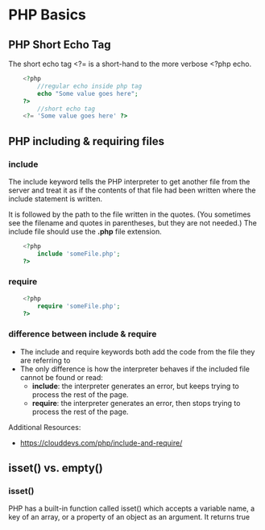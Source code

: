 # PHP Basics

## PHP Short Echo Tag
The short echo tag <?= is a short-hand to the more verbose <?php echo. 
```php
    <?php
        //regular echo inside php tag
        echo "Some value goes here";
    ?>    
        //short echo tag
    <?= 'Some value goes here' ?>
```

## PHP including & requiring files

### include
The include keyword tells the PHP interpreter to get another file from the server and treat it as if the contents of that file had been written where the include statement is written.

It is followed by the path to the file written in the quotes. (You sometimes see the filename and quotes in parentheses, but they are not needed.) The include file should use the **.php** file extension.

```php
    <?php
        include 'someFile.php';
    ?>
```
### require
```php
    <?php
        require 'someFile.php';
    ?>
```

### difference between include & require
- The include and require keywords both add the code from the file they are referring to
- The only difference is how the interpreter behaves if the included file cannot be found or read:
    - **include**: the interpreter generates an error, but keeps trying to process the rest of the page.
    - **require**: the interpreter generates an error, then stops trying to process the rest of the page.

Additional Resources:
- https://clouddevs.com/php/include-and-require/

## isset() vs. empty()

### isset()
PHP has a built-in function called isset() which accepts a variable name, a key of an array, or a property of an object as an argument. It returns true 
